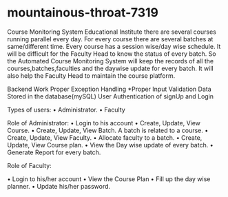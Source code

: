 # mountainous-throat-7319

Course Monitoring System
Educational Institute there are several courses running parallel every day. For every course there are several batches at same/different time. Every course has a session wise/day wise schedule. It will be difficult for the Faculty Head to know the status of every batch. So the Automated Course Monitoring System will keep the records of all the courses,batches,faculties and the daywise update for every batch. It will also help the Faculty Head to maintain the course platform.

Backend Work
Proper Exception Handling *Proper Input Validation
Data Stored in the database(mySQL)
User Authentication of signUp and Login

Types of users:
•	Administrator.
•	Faculty


Role of Administrator:
•	Login to his account
•	 Create, Update, View Course.
•	Create, Update, View Batch. A batch is related to a course. 
•	Create, Update, View Faculty.
•	Allocate faculty to a batch.
•	Create, Update, View Course plan.
•	View the Day wise update of every batch.
•	 Generate Report for every batch.

Role of Faculty:


•	Login to his/her account
•	View the Course Plan
•	Fill up the day wise planner.
•	Update his/her password.


